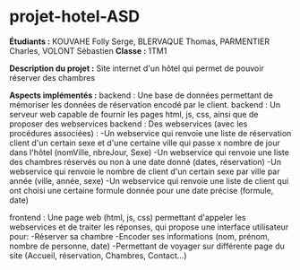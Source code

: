 # projet-hotel-ASD

**Étudiants :** KOUVAHE Folly Serge, BLERVAQUE Thomas, PARMENTIER Charles, VOLONT Sébastien
**Classe :** 1TM1

**Description du projet :** Site internet d'un hôtel qui permet de pouvoir réserver des chambres

**Aspects implémentés :**
backend : Une base de données permettant de mémoriser les données de réservation encodé par le client.
backend : Un serveur web capable de fournir les pages html, js, css, ainsi que de proposer des webservices 
backend : Des webservices (avec les procédures associées) : 
-Un webservice qui renvoie une liste de réservation client d'un certain sexe et d'une certaine ville qui passe x nombre de jour dans l'hôtel (nomVille, nbreJour, Sexe) 
-Un webservice qui renvoie une liste des chambres réservés ou non à une date donné (dates, réservation) 
-Un webservice qui renvoie le nombre de client d'un certain sexe par ville par année (ville, année, sexe) 
-Un webservice qui renvoie une liste de client qui ont choisi une certaine formule donnée pour une date précise (formule, date)

frontend : Une page web (html, js, css) permettant d'appeler les webservices et de traiter les réponses, qui propose une interface utilisateur pour: 
-Réserver sa chambre 
-Encoder ses informations (nom, prénom, nombre de personne, date) 
-Permettant de voyager sur différente page du site (Accueil, réservation, Chambres, Contact...)


